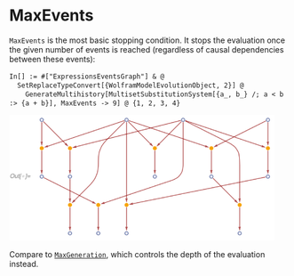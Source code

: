 # MaxEvents

`MaxEvents` is the most basic stopping condition. It stops the evaluation once the given number of events is reached
(regardless of causal dependencies between these events):

```wl
In[] := #["ExpressionsEventsGraph"] & @
  SetReplaceTypeConvert[{WolframModelEvolutionObject, 2}] @
    GenerateMultihistory[MultisetSubstitutionSystem[{a_, b_} /; a < b :> {a + b}], MaxEvents -> 9] @ {1, 2, 3, 4}
```

<img src="/Documentation/Images/MaxEventsExample.png" width="478.2">

Compare to [`MaxGeneration`](MaxGeneration.md), which controls the depth of the evaluation instead.
